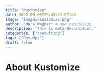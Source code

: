 ```yaml
---
title: "Kustomize"
date: 2020-03-05T20:45:43-07:00
image: "images/kustomize.png"
author: "Mark Wagner" # use capitalize
description: "This is meta description."
categories: ["consulting"]
tags: ["Dev-Ops"]
draft: false
---
```


# About Kustomize

